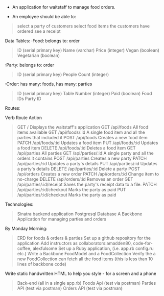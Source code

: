 - An application for waitstaff to manage food orders.

- An employee should be able to:
 > select a party of customers
 > select food items the customers have ordered
 > see a receipt

Data Tables:
:Food: belongs to: order
 > ID (serial primary key)
 > Name (varchar)
 > Price (integer)
 > Vegan (boolean)
 > Vegetarian (boolean)


:Party: belongs to: order
 > ID (serial primary key)
 > People Count (integer)


:Order: has many: foods, has many: parties
 > ID (serial primary key)
 > Table Number (integer)
 > Paid (boolean)
 > Food IDs
 > Party ID


Routes:

Verb Route Action
 > GET	/	Displays the waitstaff's application
 > GET	/api/foods	All food items available
 > GET	/api/foods/:id	A single food item and all the parties that included it
 > POST	/api/foods	Creates a new food item
 > PATCH	/api/foods/:id	Updates a food item
 > PUT	/api/foods/:id	Updates a food item
 > DELETE	/api/foods/:id	Deletes a food item
 > GET	/api/parties	All parties
 > GET	/api/parties/:id	A single party and all the orders it contains
 > POST	/api/parties	Creates a new party
 > PATCH	/api/parties/:id	Updates a party's details
 > PUT	/api/parties/:id	Updates a party's details
 > DELETE	/api/parties/:id	Delete a party
 > POST	/api/orders	Creates a new order
 > PATCH	/api/orders/:id	Change item to no-charge
 > DELETE	/api/orders/:id	Removes an order
 > GET	/api/parties/:id/receipt	Saves the party's receipt data to a file.
 > PATCH	/api/parties/:id/checkout	Marks the party as paid
 > PUT	/api/parties/:id/checkout	Marks the party as paid


Technologies:

 > Sinatra backend application
 > Postgresql Database
 > A Backbone Application for managing parties and orders


By Monday Morning:

 > ERD for foods & orders & parties
 > Set up a github repository for the application
 > Add instructors as collaborators:amadden80, code-for-coffee, alexfulsome
 > Set up a Ruby application, (i.e. app.rb config.ru etc.)
 > Write a Backbone FoodModel and a FoodCollection
 > Verify the a new FoodCollection can fetch all the food items (this is less than 10 lines of backbone code)

Write static handwritten HTML to help you style - for a screen and a phone
 > Back-end (all in a single app.rb)
 > Foods Api (test via postman)
 > Parties API (test via postman)
 > Orders API (test via postman)
